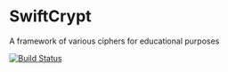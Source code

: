 # SwiftCrypt
A framework of various ciphers for educational purposes

[![Build Status](https://travis-ci.org/BJap/SwiftCrypt.svg?branch=master)](https://travis-ci.org/BJap/SwiftCrypt)
